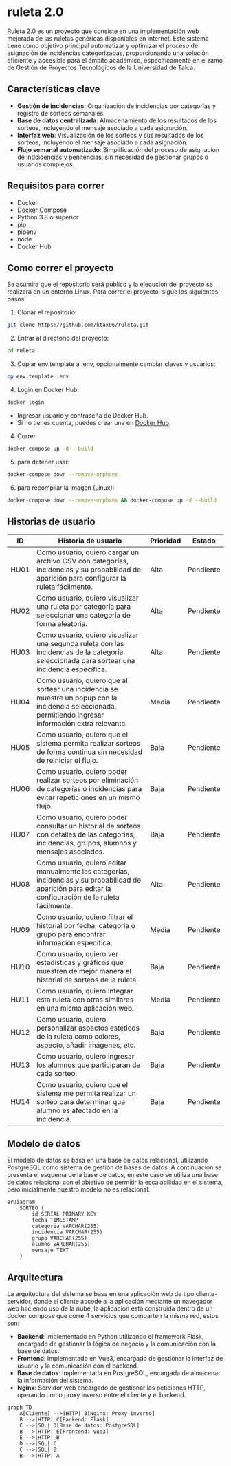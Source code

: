 # ruleta 2.0
Ruleta 2.0 es un proyecto que consiste en una implementación web mejorada de las ruletas genéricas disponibles en internet. Este sistema tiene como objetivo principal automatizar y optimizar el proceso de asignación de incidencias categorizadas, proporcionando una solución eficiente y accesible para el ámbito académico, específicamente en el ramo de Gestión de Proyectos Tecnológicos de la Universidad de Talca.

## Características clave
- **Gestión de incidencias**: Organización de incidencias por categorías y registro de sorteos semanales.
- **Base de datos centralizada**: Almacenamiento de los resultados de los sorteos, incluyendo el mensaje asociado a cada asignación.
- **Interfaz web**: Visualización de los sorteos y sus resultados de los sorteos, incluyendo el mensaje asociado a cada asignación.
- **Flujo semanal automatizado**: Simplificación del proceso de asignación de indcidencias y penitencias, sin necesidad de gestionar grupos o usuarios complejos.

## Requisitos para correr
- Docker
- Docker Compose
- Python 3.8 o superior
- pip
- pipenv
- node
- Docker Hub
## Como correr el proyecto
Se asumira que el repositorio será publico y la ejecucion del proyecto se realizará en un entorno Linux. Para correr el proyecto, sigue los siguientes pasos:
1. Clonar el repositorio:
```bash
git clone https://github.com/ktax06/ruleta.git   
```
2. Entrar al directorio del proyecto:
```bash
cd ruleta
```
3. Copiar env.template a .env, opcionalmente cambiar claves y usuarios:
```bash
cp env.template .env
```
4. Login en Docker Hub:
```bash
docker login
```
   - Ingresar usuario y contraseña de Docker Hub.
   - Si no tienes cuenta, puedes crear una en [Docker Hub](https://hub.docker.com/).

4. Correr
```bash
docker-compose up -d --build
```
5. para detener usar:
```bash
docker-compose down --remove-orphans
```
6. para recompilar la imagen (Linux):
```bash
docker-compose down --remove-orphans && docker-compose up -d --build
```

## Historias de usuario
| ID | Historia de usuario | Prioridad | Estado |
|----|---------------------|-----------|--------|
| HU01  | Como usuario, quiero cargar un archivo CSV con categorías, incidencias y su probabilidad de aparición para configurar la ruleta fácilmente. | Alta | Pendiente |
| HU02  | Como usuario, quiero visualizar una ruleta por categoría para seleccionar una categoría de forma aleatoria. | Alta | Pendiente |
| HU03  | Como usuario, quiero visualizar una segunda ruleta con las incidencias de la categoría seleccionada para sortear una incidencia específica. | Alta | Pendiente |
| HU04  | Como usuario, quiero que al sortear una incidencia se muestre un popup con la incidencia seleccionada, permitiendo ingresar información extra relevante. | Media | Pendiente |
| HU05  | Como usuario, quiero que el sistema permita realizar sorteos de forma continua sin necesidad de reiniciar el flujo. | Baja | Pendiente |
| HU06  | Como usuario, quiero poder realizar sorteos por eliminación de categorías o incidencias para evitar repeticiones en un mismo flujo. | Baja | Pendiente |
| HU07  | Como usuario, quiero poder consultar un historial de sorteos con detalles de las categorías, incidencias, grupos, alumnos y mensajes asociados. | Baja | Pendiente |
| HU08  | Como usuario, quiero editar manualmente las categorías, incidencias y su probabilidad de aparición para editar la configuración de la ruleta fácilmente. | Alta | Pendiente |
| HU09  | Como usuario, quiero filtrar el historial por fecha, categoría o grupo para encontrar información específica. | Media | Pendiente |
| HU10  | Como usuario, quiero ver estadísticas y gráficos que muestren de mejor manera el historial de sorteos de la ruleta. | Baja | Pendiente |
| HU11  | Como usuario, quiero integrar esta ruleta con otras similares en una misma aplicación web. | Media | Pendiente |
| HU12  | Como usuario, quiero personalizar aspectos estéticos de la ruleta como colores, aspecto, añadir imágenes, etc. | Baja | Pendiente |
| HU13  | Como usuario, quiero ingresar los alumnos que participaran de cada sorteo. | Baja | Pendiente |
| HU14  | Como usuario, quiero que el sistema me permita realizar un sorteo  para determinar que alumno es afectado en la incidencia. | Baja | Pendiente |

## Modelo de datos
El modelo de datos se basa en una base de datos relacional, utilizando PostgreSQL como sistema de gestión de bases de datos. A continuación se presenta el esquema de la base de datos, en este caso se utiliza una base de datos relacional con el objetivo de permitir la escalabilidad en el sistema, pero inicialmente nuestro modelo no es relacional:

```mermaid
erDiagram
    SORTEO {
        id SERIAL PRIMARY KEY
        fecha TIMESTAMP
        categoria VARCHAR(255) 
        incidencia VARCHAR(255) 
        grupo VARCHAR(255) 
        alumno VARCHAR(255) 
        mensaje TEXT
    }

```

## Arquitectura
La arquitectura del sistema se basa en una aplicación web de tipo cliente-servidor, donde el cliente accede a la aplicación mediante un navegador web haciendo uso de la nube, la aplicación está construida dentro de un docker compose que corre 4 servicios que comparten la misma red, estos son:
- **Backend**: Implementado en Python utilizando el framework Flask, encargado de gestionar la lógica de negocio y la comunicación con la base de datos.
- **Frontend**: Implementado en Vue3, encargado de gestionar la interfaz de usuario y la comunicación con el backend.
- **Base de datos**: Implementada en PostgreSQL, encargada de almacenar la información del sistema.
- **Nginx**: Servidor web encargado de gestionar las peticiones HTTP, operando como proxy inverso entre el cliente y el backend.

```mermaid
graph TD
    A[Cliente] -->|HTTP| B[Nginx: Proxy inverso]
    B -->|HTTP| C[Backend: Flask]
    C -->|SQL| D[Base de datos: PostgreSQL]
    B -->|HTTP| E[Frontend: Vue3]
    E -->|HTTP| B
    D -->|SQL| C
    C -->|SQL| B
    B -->|HTTP| A
```


